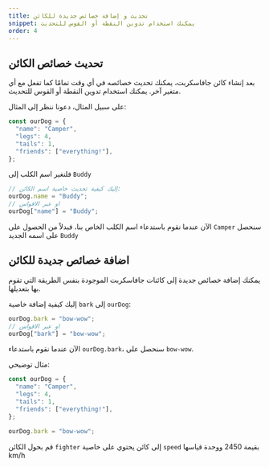 ```yaml
---
title: تحديث و إضافة خصائص جديدة للكائن
snippet: يمكنك استخدام تدوين النقطة أو القوس للتحديث
order: 4
---
```


## تحديث خصائص الكائن

بعد إنشاء كائن جافاسكربت، يمكنك تحديث خصائصه في أي وقت تمامًا كما تفعل مع أي
متغير آخر. يمكنك استخدام تدوين النقطة أو القوس للتحديث.

على سبيل المثال، دعونا ننظر إلى المثال:

```js
const ourDog = {
  "name": "Camper",
  "legs": 4,
  "tails": 1,
  "friends": ["everything!"],
};
```

فلنغير اسم الكلب إلى `Buddy`

```js
// إليك كيفية تحديث خاصية اسم الكائن:
ourDog.name = "Buddy";
// او عبر الاقواس
ourDog["name"] = "Buddy";
```

الآن عندما نقوم باستدعاء اسم الكلب الخاص بنا، فبدلاً من الحصول على `Camper` سنحصل
على اسمه الجديد `Buddy`

## اضافة خصائص جديدة للكائن

يمكنك إضافة خصائص جديدة إلى كائنات جافاسكربت الموجودة بنفس الطريقة التي تقوم بها
بتعديلها.

إليك كيفية إضافة خاصية `bark` إلى `ourDog`:

```js
ourDog.bark = "bow-wow";
// او عبر الاقواس
ourDog["bark"] = "bow-wow";
```

الآن عندما نقوم باستدعاء `ourDog.bark`، سنحصل على `bow-wow`.

مثال توضيحي:

```js
const ourDog = {
  "name": "Camper",
  "legs": 4,
  "tails": 1,
  "friends": ["everything!"],
};

ourDog.bark = "bow-wow";
```


<div class="quiz">
قم بحول الكائن <code>fighter</code> إلى كائن يحتوي على خاصية <code>speed</code> بقيمة 2450 ووحدة قياسها km/h
</div>

